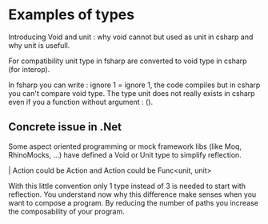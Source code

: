 # Examples of types

Introducing Void and unit : why void cannot but used as unit in csharp and why unit is usefull. 

For compatibility unit type in fsharp are converted to void type in csharp (for interop).

In fsharp you can write : ignore 1 = ignore 1, the code compiles but in csharp you can't compare void type. 
The type unit does not really exists in csharp even if you a function without argument : ().

## Concrete issue in .Net
Some aspect oriented programming or mock framework libs (like Moq, RhinoMocks, ...) have defined a Void or Unit type to simplify reflection. 

| Action could be Action<unit> and Action<unit> could be Func<unit, unit> 

With this little convention only 1 type instead of 3 is needed to start with reflection.
You understand now why this difference make senses when you want to compose a program.
By reducing the number of paths you increase the composability of your program.